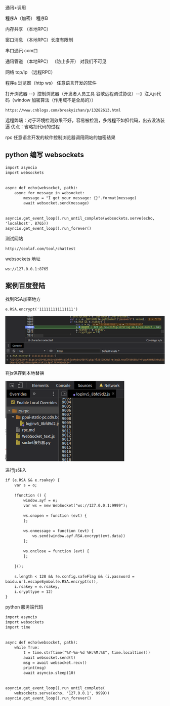 通讯+调用

程序A（加密） 程序B

内存共享  （本地RPC）

窗口消息 （本地RPC）长度有限制

串口通讯 com口

通讯管道 （本地RPC） （防止多开） 对我们不可见

网络 tcp/ip （远程RPC）

程序a 浏览器（http ws） 任意语言开发的软件

打开浏览器 --》控制浏览器（开发者人员工具 谷歌远程调试协议）--》注入js代码（window 加密算法（作用域不是全局的））

    https://www.cnblogs.com/breakyizhan/p/13282613.html
    
远程弊端：对于环境检测效果不好，容易被检测，多线程不如扣代码，出去没法装逼
优点：省略扣代码的过程

rpc  任意语言开发的软件控制浏览器调用网站的加密结果

## python 编写 websockets

    import asyncio
    import websockets
    
    
    async def echo(websocket, path):
        async for message in websocket:
            message = "I got your message: {}".format(message)
            await websocket.send(message)
    
    
    asyncio.get_event_loop().run_until_complete(websockets.serve(echo, 'localhost', 8765))
    asyncio.get_event_loop().run_forever()
    
测试网站

    http://coolaf.com/tool/chattest
    
websockets 地址

    ws://127.0.0.1:8765

## 案例百度登陆

找到RSA加密地方

    e.RSA.encrypt('111111111111111')

![debugger](../img/61.png)

将js保存到本地替换

![debugger](../img/62.png)

进行js注入

    if (e.RSA && e.rsakey) {
        var s = o;

        !function () {
            window.ayf = e;
            var ws = new WebSocket("ws://127.0.0.1:9999");
    
            ws.onopen = function (evt) {
            };
    
            ws.onmessage = function (evt) {
                ws.send(window.ayf.RSA.evcrypt(evt.data))
            };
    
            ws.onclose = function (evt) {
            };
    
        }();
        
        s.length < 128 && !e.config.safeFlag && (i.password = baidu.url.escapeSymbol(e.RSA.encrypt(s)),
        i.rsakey = e.rsakey,
        i.crypttype = 12)
    }

python 服务端代码

    import asyncio
    import websockets
    import time
    
    
    async def echo(websocket, path):
        while True:
            t = time.strftime("%Y-%m-%d %H:%M:%S", time.localtime())
            await websocket.send(t)
            msg = await websocket.recv()
            print(msg)
            await asyncio.sleep(10)
    
    
    asyncio.get_event_loop().run_until_complete(
        websockets.serve(echo, '127.0.0.1', 9999))
    asyncio.get_event_loop().run_forever()


